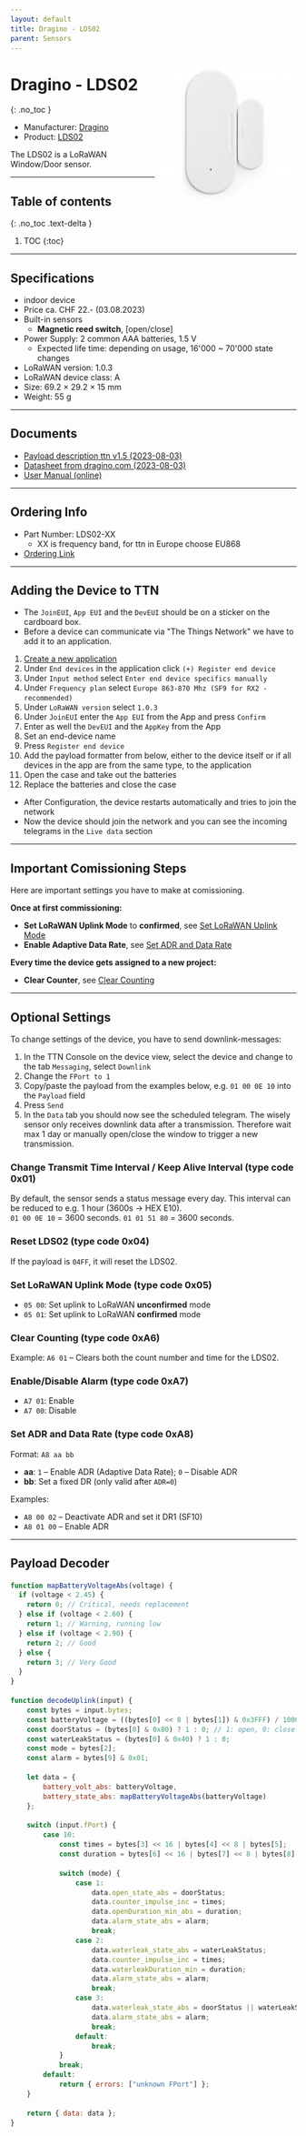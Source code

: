 ```yaml
---
layout: default
title: Dragino - LDS02
parent: Sensors
---
```


<img src="https://github.com/hslu-ige-laes/lora-devices-ttn/raw/master/docs/sensors/dragino-lds02_01.jpg" width="250" align="right">

# Dragino - LDS02
{: .no_toc }

- Manufacturer: <a href="https://www.dragino.com/" target="_blank">Dragino</a>
- Product: <a href="https://www.dragino.com/products/lorawan-nb-iot-door-sensor-water-leak/item/181-lds02.html" target="_blank">LDS02</a>

The LDS02 is a LoRaWAN Window/Door sensor.

---

## Table of contents
{: .no_toc .text-delta }

1. TOC
{:toc}

---

## Specifications
- indoor device
- Price ca. CHF 22.- (03.08.2023)
- Built-in sensors
  - <b>Magnetic reed switch</b>, [open/close]
- Power Supply: 2 common AAA batteries, 1.5 V
  - Expected life time: depending on usage, 16'000 ~ 70'000 state changes
- LoRaWAN version: 1.0.3
- LoRaWAN device class: A
- Size: 69.2 × 29.2 × 15 mm
- Weight: 55 g

---
## Documents
- [Payload description ttn v1.5 (2023-08-03)](https://github.com/hslu-ige-laes/lora-devices-ttn/raw/master/docs/sensors/dragino-lds02_04.txt)
- [Datasheet from dragino.com (2023-08-03)](https://github.com/hslu-ige-laes/lora-devices-ttn/raw/master/docs/sensors/dragino-lds02_02.pdf)
- <a href="http://wiki.dragino.com/xwiki/bin/view/Main/User%20Manual%20for%20LoRaWAN%20End%20Nodes/LDS02%20-%20LoRaWAN%20Door%20Sensor%20User%20Manual/" target="_blank">User Manual (online)</a>

---

## Ordering Info
- Part Number: LDS02-XX
  - XX is frequency band, for ttn in Europe choose EU868
- [Ordering Link](https://www.bastelgarage.ch/lds02-lorawan-door-fenster-sensor-node-868mhz)

---

## Adding the Device to TTN
- The `JoinEUI`, `App EUI` and the `DevEUI` should be on a sticker on the cardboard box.
- Before a device can communicate via "The Things Network" we have to add it to an application.<br>

1. [Create a new application](https://hslu-ige-laes.github.io/lora-devices-ttn/docs/getting_started#create-a-new-application)
2. Under `End devices` in the application click `(+) Register end device`
3. Under `Input method` select `Enter end device specifics manually`
4. Under `Frequency plan` select `Europe 863-870 Mhz (SF9 for RX2 - recommended)`
5. Under `LoRaWAN version` select `1.0.3`
5. Under `JoinEUI` enter the `App EUI` from the App and press `Confirm`
6. Enter as well the `DevEUI` and the `AppKey` from the App
7. Set an end-device name
8. Press `Register end device`
9. Add the payload formatter from below, either to the device itself or if all devices in the app are from the same type, to the application
10. Open the case and take out the batteries
11. Replace the batteries and close the case

- After Configuration, the device restarts automatically and tries to join the network
- Now the device should join the network and you can see the incoming telegrams in the `Live data` section

---

## Important Comissioning Steps
Here are important settings you have to make at comissioning.

**Once at first commissioning:**
- **Set LoRaWAN Uplink Mode** to **confirmed**, see [Set LoRaWAN Uplink Mode]( #set-lorawan-uplink-mode-type-code-0x05 )
- **Enable Adaptive Data Rate**, see [Set ADR and Data Rate](#set-adr-and-data-rate-type-code-0xa8)

**Every time the device gets assigned to a new project:**
- **Clear Counter**, see [Clear Counting]( #clear-counting-type-code-0xa6 ) 

---

## Optional Settings

To change settings of the device, you have to send downlink-messages:

1. In the TTN Console on the device view, select the device and change to the tab `Messaging`, select `Downlink`
2. Change the `FPort to 1`
3. Copy/paste the payload from the examples below, e.g. `01 00 0E 10` into the `Payload` field
4. Press `Send`
5. In the `Data` tab you should now see the scheduled telegram. The wisely sensor only receives downlink data after a transmission. Therefore wait max 1 day or manually open/close the window to trigger a new transmission.

### Change Transmit Time Interval / Keep Alive Interval (type code 0x01)
By default, the sensor sends a status message every day. This interval can be reduced to e.g. 1 hour (3600s -> HEX E10).  
`01 00 0E 10` = 3600 seconds.
`01 01 51 80` = 3600 seconds.

### Reset LDS02 (type code 0x04)
If the payload is `04FF`, it will reset the LDS02.

### Set LoRaWAN Uplink Mode (type code 0x05)
- `05 00`: Set uplink to LoRaWAN **unconfirmed** mode  
- `05 01`: Set uplink to LoRaWAN **confirmed** mode

### Clear Counting (type code 0xA6)
Example: `A6 01` – Clears both the count number and time for the LDS02.

### Enable/Disable Alarm (type code 0xA7)
- `A7 01`: Enable
- `A7 00`: Disable

### Set ADR and Data Rate (type code 0xA8)
Format: `A8 aa bb`  
- **aa**: `1` – Enable ADR (Adaptive Data Rate); `0` – Disable ADR 
- **bb**: Set a fixed DR (only valid after `ADR=0`)  

Examples:
- `A8 00 02` – Deactivate ADR and set it DR1 (SF10)
- `A8 01 00` – Enable ADR

---

## Payload Decoder

```javascript
function mapBatteryVoltageAbs(voltage) {
  if (voltage < 2.45) {
    return 0; // Critical, needs replacement
  } else if (voltage < 2.60) {
    return 1; // Warning, running low
  } else if (voltage < 2.90) {
    return 2; // Good
  } else {
    return 3; // Very Good
  }
}

function decodeUplink(input) {
    const bytes = input.bytes;
    const batteryVoltage = ((bytes[0] << 8 | bytes[1]) & 0x3FFF) / 1000;
    const doorStatus = (bytes[0] & 0x80) ? 1 : 0; // 1: open, 0: close
    const waterLeakStatus = (bytes[0] & 0x40) ? 1 : 0;
    const mode = bytes[2];
    const alarm = bytes[9] & 0x01;
  
    let data = {
        battery_volt_abs: batteryVoltage,
        battery_state_abs: mapBatteryVoltageAbs(batteryVoltage)
    };

    switch (input.fPort) {
        case 10:
            const times = bytes[3] << 16 | bytes[4] << 8 | bytes[5];
            const duration = bytes[6] << 16 | bytes[7] << 8 | bytes[8]; // units: min

            switch (mode) {
                case 1: 
                    data.open_state_abs = doorStatus;
                    data.counter_impulse_inc = times;
                    data.openDuration_min_abs = duration;
                    data.alarm_state_abs = alarm;
                    break;
                case 2: 
                    data.waterleak_state_abs = waterLeakStatus;
                    data.counter_impulse_inc = times;
                    data.waterleakDuration_min = duration;
                    data.alarm_state_abs = alarm;
                    break;
                case 3: 
                    data.waterleak_state_abs = doorStatus || waterLeakStatus;
                    data.alarm_state_abs = alarm;
                    break;
                default:
                    break;
            }
            break;
        default:
            return { errors: ["unknown FPort"] };
    }

    return { data: data };
}

```